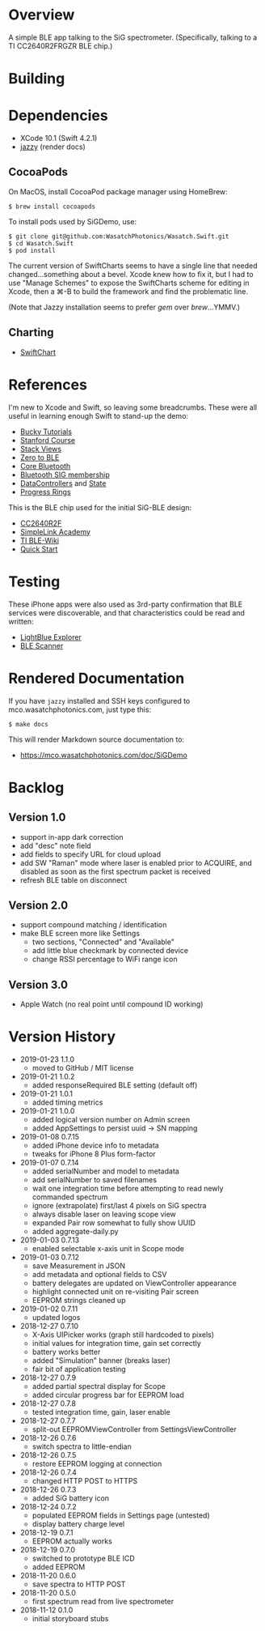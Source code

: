 # Overview

A simple BLE app talking to the SiG spectrometer.
(Specifically, talking to a TI CC2640R2FRGZR BLE chip.)

# Building

# Dependencies

- XCode 10.1 (Swift 4.2.1)
- [jazzy](https://github.com/realm/jazzy) (render docs)

## CocoaPods

On MacOS, install CocoaPod package manager using HomeBrew:

    $ brew install cocoapods

To install pods used by SiGDemo, use:

    $ git clone git@github.com:WasatchPhotonics/Wasatch.Swift.git
    $ cd Wasatch.Swift
    $ pod install

The current version of SwiftCharts seems to have a single line that needed 
changed...something about a bevel.  Xcode knew how to fix it, but I had to
use "Manage Schemes" to expose the SwiftCharts scheme for editing in Xcode,
then a ⌘-B to build the framework and find the problematic line.

(Note that Jazzy installation seems to prefer _gem_ over _brew_...YMMV.)

## Charting

- [SwiftChart](https://github.com/gpbl/SwiftChart)

# References

I'm new to Xcode and Swift, so leaving some breadcrumbs.  These 
were all useful in learning enough Swift to stand-up the demo:

- [Bucky Tutorials](https://www.youtube.com/playlist?list=PL6gx4Cwl9DGDgp7nGSUnnXihbTLFZJ79B)
- [Stanford Course](https://www.youtube.com/watch?v=71pyOB4TPRE)
- [Stack Views](https://www.youtube.com/watch?v=-haK6v6YiU8)
- [Zero to BLE](https://www.cloudcity.io/blog/2015/06/11/zero-to-ble-on-ios-part-one/)
- [Core Bluetooth](https://www.appcoda.com/core-bluetooth/)
- [Bluetooth SIG membership](https://www.bluetooth.com/develop-with-bluetooth/join)
- [DataControllers](https://stackoverflow.com/a/42834297) and [State](https://code.tutsplus.com/tutorials/the-right-way-to-share-state-between-swift-view-controllers--cms-28474)
- [Progress Rings](https://www.letsbuildthatapp.com/course_video?id=2342)

This is the BLE chip used for the initial SiG-BLE design:

- [CC2640R2F](http://www.ti.com/product/CC2640R2F/technicaldocuments)
- [SimpleLink Academy](http://dev.ti.com/tirex/#/?link=Software%2FSimpleLink%20CC2640R2%20SDK%2FSimpleLink%20Academy%2FOverview)
- [TI BLE-Wiki](http://www.ti.com/ble-wiki)
- [Quick Start](http://software-dl.ti.com/simplelink/esd/simplelink_cc2640r2_sdk/1.50.00.58/exports/docs/Documentation_Overview.html)

# Testing

These iPhone apps were also used as 3rd-party confirmation that BLE services were
discoverable, and that characteristics could be read and written:

- [LightBlue Explorer](https://itunes.apple.com/us/app/lightblue-explorer/id557428110?mt=8)
- [BLE Scanner](https://itunes.apple.com/us/app/ble-scanner-4-0/id1221763603?mt=8)

# Rendered Documentation

If you have `jazzy` installed and SSH keys configured to mco.wasatchphotonics.com,
just type this:

    $ make docs

This will render Markdown source documentation to:

- https://mco.wasatchphotonics.com/doc/SiGDemo

# Backlog

## Version 1.0

- support in-app dark correction
- add "desc" note field
- add fields to specify URL for cloud upload
- add SW "Raman" mode where laser is enabled prior to ACQUIRE, and disabled
  as soon as the first spectrum packet is received
- refresh BLE table on disconnect

## Version 2.0

- support compound matching / identification
- make BLE screen more like Settings
    - two sections, "Connected" and "Available"
    - add little blue checkmark by connected device
    - change RSSI percentage to WiFi range icon

## Version 3.0

- Apple Watch (no real point until compound ID working)

# Version History

- 2019-01-23 1.1.0
    - moved to GitHub / MIT license
- 2019-01-21 1.0.2
    - added responseRequired BLE setting (default off)
- 2019-01-21 1.0.1
    - added timing metrics
- 2019-01-21 1.0.0
    - added logical version number on Admin screen
    - added AppSettings to persist uuid -> SN mapping
- 2019-01-08 0.7.15
    - added iPhone device info to metadata
    - tweaks for iPhone 8 Plus form-factor
- 2019-01-07 0.7.14
    - added serialNumber and model to metadata
    - add serialNumber to saved filenames
    - wait one integration time before attempting to read newly commanded spectrum
    - ignore (extrapolate) first/last 4 pixels on SiG spectra
    - always disable laser on leaving scope view
    - expanded Pair row somewhat to fully show UUID
    - added aggregate-daily.py
- 2019-01-03 0.7.13
    - enabled selectable x-axis unit in Scope mode
- 2019-01-03 0.7.12
    - save Measurement in JSON
    - add metadata and optional fields to CSV
    - battery delegates are updated on ViewController appearance
    - highlight connected unit on re-visiting Pair screen
    - EEPROM strings cleaned up
- 2019-01-02 0.7.11
    - updated logos
- 2018-12-27 0.7.10
    - X-Axis UIPicker works (graph still hardcoded to pixels)
    - initial values for integration time, gain set correctly
    - battery works better
    - added "Simulation" banner (breaks laser)
    - fair bit of application testing
- 2018-12-27 0.7.9
    - added partial spectral display for Scope
    - added circular progress bar for EEPROM load
- 2018-12-27 0.7.8
    - tested integration time, gain, laser enable
- 2018-12-27 0.7.7
    - split-out EEPROMViewController from SettingsViewController
- 2018-12-26 0.7.6
    - switch spectra to little-endian
- 2018-12-26 0.7.5
    - restore EEPROM logging at connection
- 2018-12-26 0.7.4
    - changed HTTP POST to HTTPS
- 2018-12-26 0.7.3
    - added SiG battery icon
- 2018-12-24 0.7.2
    - populated EEPROM fields in Settings page (untested)
    - display battery charge level
- 2018-12-19 0.7.1
    - EEPROM actually works
- 2018-12-19 0.7.0
    - switched to prototype BLE ICD
    - added EEPROM
- 2018-11-20 0.6.0
    - save spectra to HTTP POST
- 2018-11-20 0.5.0
    - first spectrum read from live spectrometer
- 2018-11-12 0.1.0
    - initial storyboard stubs

